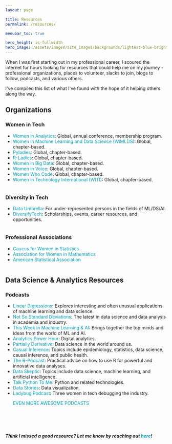 ```yaml
---
layout: page

title: Resources
permalink: /resources/

menubar_toc: true

hero_height: is-fullwidth
hero_image: /assets/images/site_images/backgrounds/lightest-blue-bright.png
---
```


When I was first starting out in my professional career, I scoured the internet for hours looking for resources that could help me on my journey - professional organizations, places to volunteer, slacks to join, blogs to follow, podcasts, and various others.

I've compiled this list of what I've found with the hope of it helping others along the way.


## Organizations

### Women in Tech
- <a href="https://womeninanalytics.com" target="_blank" style="text-decoration: none; color:#039fb9">Women in Analytics</a>: Global, annual conference, membership program.
- <a href="https://wimlds.org" target="_blank" style="text-decoration: none; color:#039fb9">Women in Machine Learning and Data Science (WiMLDS)</a>: Global, chapter-based.
- <a href="https://pyladies.com/" target="_blank" style="text-decoration: none; color:#039fb9">Pyladies</a>: Global, chapter-based.
- <a href="https://rladies.org/" target="_blank" style="text-decoration: none; color:#039fb9">R-Ladies</a>: Global, chapter-based.
- <a href="https://www.womeninbigdata.org/" target="_blank" style="text-decoration: none; color:#039fb9">Women in Big Data</a>: Global, chapter-based.
- <a href="https://womeninvoice.org/" target="_blank" style="text-decoration: none; color:#039fb9">Women in Voice</a>: Global, chapter-based.
- <a href="https://www.womenwhocode.com/" target="_blank" style="text-decoration: none; color:#039fb9">Women Who Code</a>: Global, chapter-based.
- <a href="https://witi.com/" target="_blank" style="text-decoration: none; color:#039fb9">Women in Technology International (WITI)</a>: Global, chapter-based.
<p style="line-height:0.01">&nbsp;</p>

### Diversity in Tech
- <a href="https://www.dataumbrella.org/" target="_blank" style="text-decoration: none; color:#039fb9">Data Umbrella</a>: For under-represented persons in the fields of ML/DS/AI.
- <a href="https://www.diversifytech.co/" target="_blank" style="text-decoration: none; color:#039fb9">DiversifyTech</a>: Scholarships, events, career resources, and opportunities.
<p style="line-height:0.01">&nbsp;</p>

### Professional Associations
- <a href="https://cwstat.org/" target="_blank" style="text-decoration: none; color:#039fb9">Caucus for Women in Statistics</a>
- <a href="https://awm-math.org/" target="_blank" style="text-decoration: none; color:#039fb9">Association for Women in Mathematics</a>
- <a href="https://www.amstat.org/" target="_blank" style="text-decoration: none; color:#039fb9">American Statistical Association</a>
<p style="line-height:0.01">&nbsp;</p>

## Data Science & Analytics Resources

### Podcasts
- <a href="http://lineardigressions.com/" target="_blank" style="text-decoration: none; color:#039fb9">Linear Digressions</a>: Explores interesting and often unusual applications of machine learning and data science.
- <a href="https://nssdeviations.com/" target="_blank" style="text-decoration: none; color:#039fb9">Not So Standard Deviations</a>: The latest in data science and data analysis in academia and industry.
- <a href="https://twimlai.com/" target="_blank" style="text-decoration: none; color:#039fb9">This Week in Machine Learning & AI</a>: Brings together the top minds and ideas from the world of ML and AI.
- <a href="https://analyticshour.io/" target="_blank" style="text-decoration: none; color:#039fb9">Analytics Power Hour</a>: Digital analytics.
- <a href="http://partiallyderivative.com/" target="_blank" style="text-decoration: none; color:#039fb9">Partially Derivative</a>: Data science in the world around us.
- <a href="https://casualinfer.libsyn.com/" target="_blank" style="text-decoration: none; color:#039fb9">Casual Inference</a>: Topics include epidemiology, statistics, data science, causal inference, and public health.
- <a href="https://r-podcast.org/" target="_blank" style="text-decoration: none; color:#039fb9">The R-Podcast</a>: Practical advice on how to use R for powerful and innovative data analyses.
- <a href="https://dataskeptic.com/" target="_blank" style="text-decoration: none; color:#039fb9">Data Skeptic</a>: Topics include data science, machine learning, and artificial intelligence.
- <a href="https://talkpython.fm/" target="_blank" style="text-decoration: none; color:#039fb9">Talk Python To Me</a>: Python and related technologies.
- <a href="https://datastori.es/" target="_blank" style="text-decoration: none; color:#039fb9">Data Stories</a>: Data visualization.
- <a href="https://www.ladybug.dev/" target="_blank" style="text-decoration: none; color:#039fb9">Ladybug Podcast</a>: Three women in tech debugging the industry.


<a href="https://github.com/rShetty/awesome-podcasts" target="_blank" style="text-decoration: none; color:#039fb9">  &nbsp; &nbsp; &nbsp; EVEN MORE AWESOME PODCASTS</a>


<br><br><br>
##### Think I missed a good resource? Let me know by reaching out <a href="https://laurburke.github.io/contact/" style="text-decoration: none; color:#039fb9">here</a>!

